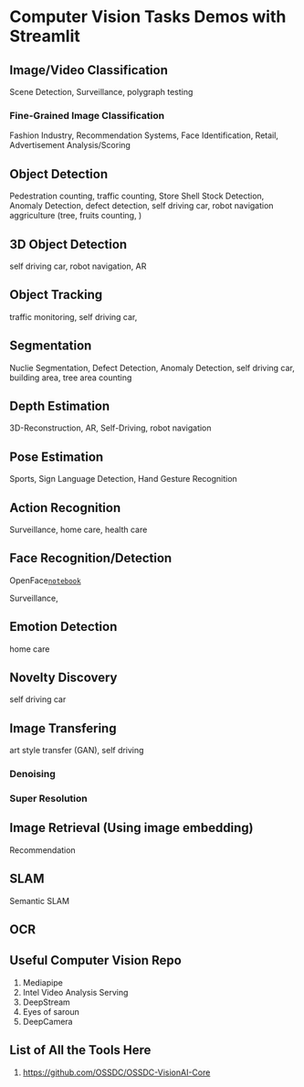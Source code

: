 # Computer Vision Tasks Demos with Streamlit

## Image/Video Classification

Scene Detection, Surveillance, polygraph testing

### Fine-Grained Image Classification

Fashion Industry, Recommendation Systems, Face Identification, Retail, Advertisement Analysis/Scoring

## Object Detection

Pedestration counting, traffic counting, Store Shell Stock Detection, Anomaly Detection, defect detection, self driving car, robot navigation
aggriculture (tree, fruits counting, )


## 3D Object Detection

self driving car, robot navigation, AR

## Object Tracking

traffic monitoring, self driving car, 

## Segmentation

Nuclie Segmentation, Defect Detection, Anomaly Detection, self driving car, building area, tree area counting

## Depth Estimation

3D-Reconstruction, AR, Self-Driving, robot navigation

## Pose Estimation

Sports, Sign Language Detection, Hand Gesture Recognition

## Action Recognition

Surveillance, home care, health care

## Face Recognition/Detection

OpenFace[`notebook`]()

Surveillance,

## Emotion Detection 

home care

## Novelty Discovery

self driving car

## Image Transfering

art style transfer (GAN), self driving

### Denoising

### Super Resolution

## Image Retrieval (Using image embedding)

Recommendation

## SLAM

Semantic SLAM

## OCR

## Useful Computer Vision Repo

1. Mediapipe
2. Intel Video Analysis Serving 
3. DeepStream
4. Eyes of saroun
5. DeepCamera



## List of All the Tools Here

1. https://github.com/OSSDC/OSSDC-VisionAI-Core
